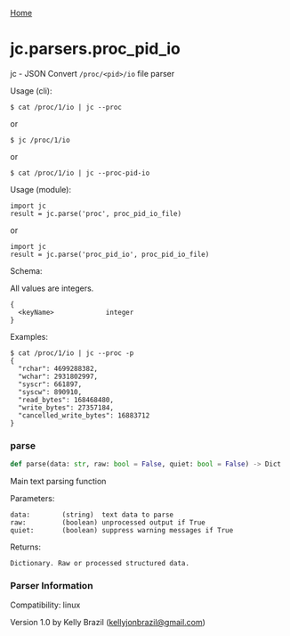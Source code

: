 [Home](https://kellyjonbrazil.github.io/jc/)
<a id="jc.parsers.proc_pid_io"></a>

# jc.parsers.proc\_pid\_io

jc - JSON Convert `/proc/<pid>/io` file parser

Usage (cli):

    $ cat /proc/1/io | jc --proc

or

    $ jc /proc/1/io

or

    $ cat /proc/1/io | jc --proc-pid-io

Usage (module):

    import jc
    result = jc.parse('proc', proc_pid_io_file)

or

    import jc
    result = jc.parse('proc_pid_io', proc_pid_io_file)

Schema:

All values are integers.

    {
      <keyName>             integer
    }

Examples:

    $ cat /proc/1/io | jc --proc -p
    {
      "rchar": 4699288382,
      "wchar": 2931802997,
      "syscr": 661897,
      "syscw": 890910,
      "read_bytes": 168468480,
      "write_bytes": 27357184,
      "cancelled_write_bytes": 16883712
    }

<a id="jc.parsers.proc_pid_io.parse"></a>

### parse

```python
def parse(data: str, raw: bool = False, quiet: bool = False) -> Dict
```

Main text parsing function

Parameters:

    data:        (string)  text data to parse
    raw:         (boolean) unprocessed output if True
    quiet:       (boolean) suppress warning messages if True

Returns:

    Dictionary. Raw or processed structured data.

### Parser Information
Compatibility:  linux

Version 1.0 by Kelly Brazil (kellyjonbrazil@gmail.com)
